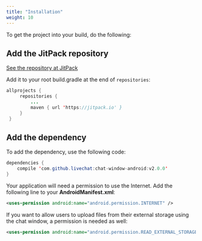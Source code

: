 ```yaml
---
title: "Installation"
weight: 10
---
```


To get the project into your build, do the following:

## Add the JitPack repository

[See the repository at JitPack](https://jitpack.io/#livechat/chat-window-android)

Add it to your root build.gradle at the end of ```repositories```:

```java
allprojects {
     repositories {
         ...
         maven { url 'https://jitpack.io' }
     }
 }
```

## Add the dependency

To add the dependency, use the following code:

```java
dependencies {
    compile 'com.github.livechat:chat-window-android:v2.0.0'
}
```

Your application will need a permission to use the Internet. Add the following line to your **AndroidManifest.xml**:

```xml
<uses-permission android:name="android.permission.INTERNET" />
```

If you want to allow users to upload files from their external storage using the chat window, a permission is needed as well:

```xml
<uses-permission android:name="android.permission.READ_EXTERNAL_STORAGE" />
```
